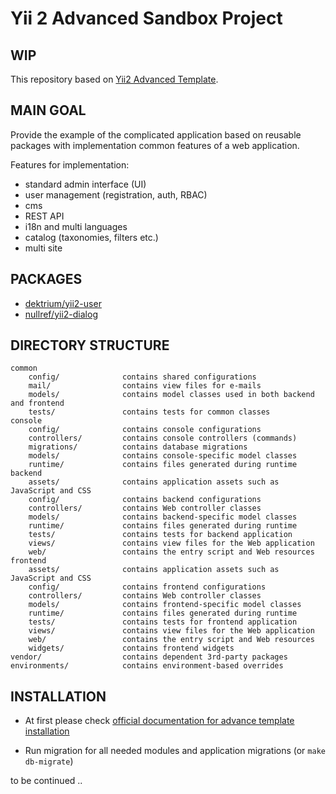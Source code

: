 Yii 2 Advanced Sandbox Project
===============================

WIP
---

This repository based on [Yii2 Advanced Template](https://github.com/yiisoft/yii2-app-advanced).

MAIN GOAL
---------

Provide the example of the complicated application based on reusable packages with implementation common features of a web application.

Features for implementation:

- standard admin interface (UI)
- user management (registration, auth, RBAC)
- cms
- REST API
- i18n and multi languages
- catalog (taxonomies, filters etc.)
- multi site

PACKAGES
--------

- [dektrium/yii2-user](https://github.com/dektrium/yii2-user)
- [nullref/yii2-dialog](https://github.com/NullRefExcep/yii2-dialog)


DIRECTORY STRUCTURE
-------------------

```
common
    config/              contains shared configurations
    mail/                contains view files for e-mails
    models/              contains model classes used in both backend and frontend
    tests/               contains tests for common classes    
console
    config/              contains console configurations
    controllers/         contains console controllers (commands)
    migrations/          contains database migrations
    models/              contains console-specific model classes
    runtime/             contains files generated during runtime
backend
    assets/              contains application assets such as JavaScript and CSS
    config/              contains backend configurations
    controllers/         contains Web controller classes
    models/              contains backend-specific model classes
    runtime/             contains files generated during runtime
    tests/               contains tests for backend application    
    views/               contains view files for the Web application
    web/                 contains the entry script and Web resources
frontend
    assets/              contains application assets such as JavaScript and CSS
    config/              contains frontend configurations
    controllers/         contains Web controller classes
    models/              contains frontend-specific model classes
    runtime/             contains files generated during runtime
    tests/               contains tests for frontend application
    views/               contains view files for the Web application
    web/                 contains the entry script and Web resources
    widgets/             contains frontend widgets
vendor/                  contains dependent 3rd-party packages
environments/            contains environment-based overrides
```


INSTALLATION
------------

- At first please check [official documentation for advance template installation](https://github.com/yiisoft/yii2-app-advanced/blob/master/docs/guide/start-installation.md)

- Run migration for all needed modules and application migrations (or `make db-migrate`)

to be continued ..
